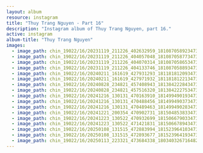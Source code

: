 ```yaml
---
layout: album
resource: instagram
title: "Thuy Trang Nguyen - Part 16"
description: "Instagram album of Thuy Trang Nguyen, part 16."
active: instagram
album-title: "Thuy Trang Nguyen"
images:
  - image_path: chin_19022/16/20231119_211226_402632959_18108705892347304_4086106354804876555_n.jpg
  - image_path: chin_19022/16/20231119_211226_404057048_18108705877347304_3615222175376662416_n.jpg
  - image_path: chin_19022/16/20231119_211226_404070314_18108705865347304_831215573869997689_n.jpg
  - image_path: chin_19022/16/20231119_211226_404133746_18108705889347304_9187550823144637838_n.jpg
  - image_path: chin_19022/16/20240211_161619_427931293_18118181209347304_2806294335828653298_n.jpg
  - image_path: chin_19022/16/20240211_161619_427971932_18118181221347304_850529055010189021_n.jpg
  - image_path: chin_19022/16/20240828_234821_457408943_18138422284347304_4092763294268295256_n.jpg
  - image_path: chin_19022/16/20240828_234821_457516320_18138422275347304_9115079151153446772_n.jpg
  - image_path: chin_19022/16/20241216_130131_470163910_18149949019347304_4926299679131566783_n.jpg
  - image_path: chin_19022/16/20241216_130131_470488456_18149949037347304_9013673470655085619_n.jpg
  - image_path: chin_19022/16/20241216_130131_470489463_18149949028347304_2928369082256590918_n.jpg
  - image_path: chin_19022/16/20241221_200354_470902731_18150485383347304_2583905253303549918_n.jpg
  - image_path: chin_19022/16/20241223_130522_470932699_18150667903347304_5783074383758807063_n.jpg
  - image_path: chin_19022/16/20241223_130522_471421831_18150667894347304_3466693947793873135_n.jpg
  - image_path: chin_19022/16/20250108_131515_472883994_18152396410347304_7630338523158124183_n.jpg
  - image_path: chin_19022/16/20250108_131515_472893677_18152396419347304_3928624617070622078_n.jpg
  - image_path: chin_19022/16/20250113_223321_473684338_1803403267164820_8673816234060794838_n.jpg
---
```

